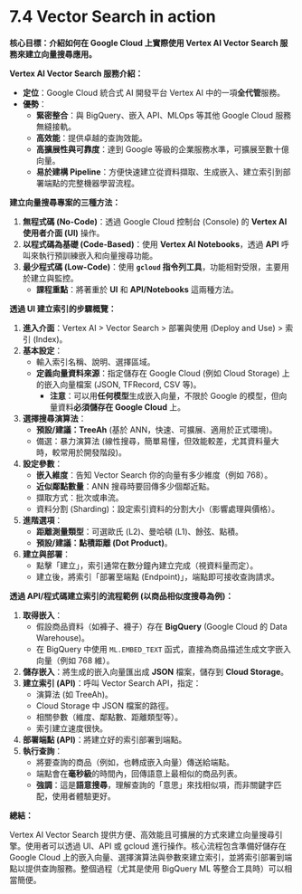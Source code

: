 # 7.4 Vector Search in action

**核心目標：介紹如何在 Google Cloud 上實際使用 Vertex AI Vector Search 服務來建立向量搜尋應用。**

**Vertex AI Vector Search 服務介紹：**

- **定位**：Google Cloud 統合式 AI 開發平台 Vertex AI 中的一項**全代管**服務。
- **優勢**：
    - **緊密整合**：與 BigQuery、嵌入 API、MLOps 等其他 Google Cloud 服務無縫接軌。
    - **高效能**：提供卓越的查詢效能。
    - **高擴展性與可靠度**：達到 Google 等級的企業服務水準，可擴展至數十億向量。
    - **易於建構 Pipeline**：方便快速建立從資料擷取、生成嵌入、建立索引到部署端點的完整機器學習流程。

**建立向量搜尋專案的三種方法：**

1. **無程式碼 (No-Code)**：透過 Google Cloud 控制台 (Console) 的 **Vertex AI 使用者介面 (UI)** 操作。
2. **以程式碼為基礎 (Code-Based)**：使用 **Vertex AI Notebooks**，透過 **API** 呼叫來執行預訓練嵌入和向量搜尋功能。
3. **最少程式碼 (Low-Code)**：使用 **`gcloud` 指令列工具**，功能相對受限，主要用於建立與監控。
    - **課程重點**：將著重於 **UI** 和 **API/Notebooks** 這兩種方法。

**透過 UI 建立索引的步驟概覽：**

1. **進入介面**：Vertex AI > Vector Search > 部署與使用 (Deploy and Use) > 索引 (Index)。
2. **基本設定**：
    - 輸入索引名稱、說明、選擇區域。
    - **定義向量資料來源**：指定儲存在 Google Cloud (例如 Cloud Storage) 上的嵌入向量檔案 (JSON, TFRecord, CSV 等)。
        - **注意**：可以用**任何模型**生成嵌入向量，不限於 Google 的模型，但向量資料**必須儲存在 Google Cloud** 上。
3. **選擇搜尋演算法**：
    - **預設/建議：TreeAh** (基於 ANN，快速、可擴展、適用於正式環境)。
    - 備選：暴力演算法 (線性搜尋，簡單易懂，但效能較差，尤其資料量大時，較常用於開發階段)。
4. **設定參數**：
    - **嵌入維度**：告知 Vector Search 你的向量有多少維度（例如 768）。
    - **近似鄰點數量**：ANN 搜尋時要回傳多少個鄰近點。
    - 擷取方式：批次或串流。
    - 資料分割 (Sharding)：設定索引資料的分割大小（影響處理與價格）。
5. **進階選項**：
    - **距離測量類型**：可選歐氏 (L2)、曼哈頓 (L1)、餘弦、點積。
    - **預設/建議：點積距離 (Dot Product)**。
6. **建立與部署**：
    - 點擊「建立」，索引通常在數分鐘內建立完成（視資料量而定）。
    - 建立後，將索引「部署至端點 (Endpoint)」，端點即可接收查詢請求。

**透過 API/程式碼建立索引的流程範例 (以商品相似度搜尋為例)：**

1. **取得嵌入**：
    - 假設商品資料（如褲子、襪子）存在 **BigQuery** (Google Cloud 的 Data Warehouse)。
    - 在 BigQuery 中使用 `ML.EMBED_TEXT` 函式，直接為商品描述生成文字嵌入向量（例如 768 維）。
2. **儲存嵌入**：將生成的嵌入向量匯出成 **JSON** 檔案，儲存到 **Cloud Storage**。
3. **建立索引 (API)**：呼叫 Vector Search API，指定：
    - 演算法 (如 TreeAh)。
    - Cloud Storage 中 JSON 檔案的路徑。
    - 相關參數（維度、鄰點數、距離類型等）。
    - 索引建立速度很快。
4. **部署端點 (API)**：將建立好的索引部署到端點。
5. **執行查詢**：
    - 將要查詢的商品（例如，也轉成嵌入向量）傳送給端點。
    - 端點會在**毫秒級**的時間內，回傳語意上最相似的商品列表。
    - **強調**：這是**語意搜尋**，理解查詢的「意思」來找相似項，而非關鍵字匹配，使用者體驗更好。

**總結：**

Vertex AI Vector Search 提供方便、高效能且可擴展的方式來建立向量搜尋引擎。使用者可以透過 UI、API 或 gcloud 進行操作。核心流程包含準備好儲存在 Google Cloud 上的嵌入向量、選擇演算法與參數來建立索引，並將索引部署到端點以提供查詢服務。整個過程（尤其是使用 BigQuery ML 等整合工具時）可以相當簡便。